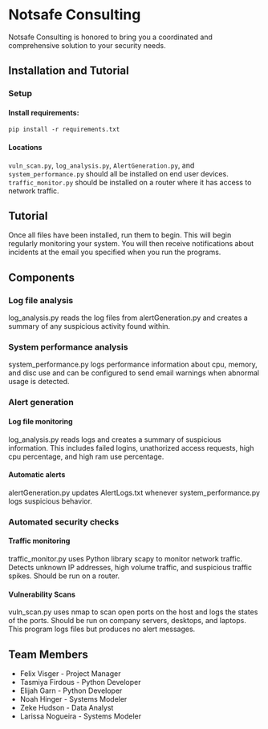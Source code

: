 
# Notsafe Consulting
Notsafe Consulting is honored to bring you a coordinated and comprehensive solution to your security needs.

## Installation and Tutorial
### Setup
#### Install requirements:
`pip install -r requirements.txt`
#### Locations
`vuln_scan.py`, `log_analysis.py`, `AlertGeneration.py`, and `system_performance.py` should all be installed on end user devices. `traffic_monitor.py` should be installed on a router where it has access to network traffic.
## Tutorial
Once all files have been installed, run them to begin. This will begin regularly monitoring your system. You will then receive notifications about incidents at the email you specified when you run the programs.

## Components
### Log file analysis
log_analysis.py reads the log files from alertGeneration.py and creates a summary of any suspicious activity found within.
### System performance analysis
system_performance.py logs performance information about cpu, memory, and disc use and can be configured to send email warnings when abnormal usage is detected.
### Alert generation

#### Log file monitoring
log_analysis.py reads logs and creates a summary of suspicious information. This includes failed logins, unathorized access requests, high cpu percentage, and high ram use percentage.
#### Automatic alerts
alertGeneration.py updates AlertLogs.txt whenever system_performance.py logs suspicious behavior.
### Automated security checks

#### Traffic monitoring
traffic_monitor.py uses Python library scapy to monitor network traffic. Detects unknown IP addresses, high volume traffic, and suspicious traffic spikes. Should be run on a router.

#### Vulnerability Scans
vuln_scan.py uses nmap to scan open ports on the host and logs the states of the ports. Should be run on company servers, desktops, and laptops. This program logs files but produces no alert messages.

## Team Members
* Felix Visger - Project Manager
* Tasmiya Firdous - Python Developer
* Elijah Garn - Python Developer
* Noah Hinger - Systems Modeler
* Zeke Hudson - Data Analyst
* Larissa Nogueira - Systems Modeler